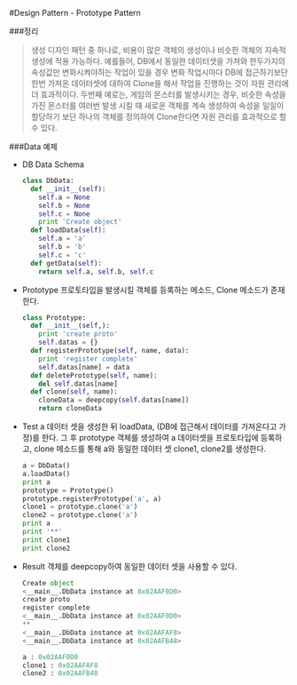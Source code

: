 #Design Pattern - Prototype Pattern

###정리
>생성 디자인 패턴 중 하나로, 비용이 많은 객체의 생성이나 비슷한 객체의 지속적 생성에 적용 가능하다. 예를들어, DB에서 동일한 데이터셋을 가져와 한두가지의 속성값만 변화시켜야하는 작업이 있을 경우 변화 작업시마다 DB에 접근하기보단 한번 가져온 데이터셋에 대하여 Clone을 해서 작업을 진행하는 것이 자원 관리에 더 효과적이다. 두번째 예로는, 게임의 몬스터를 발생시키는 경우, 비슷한 속성을 가진 몬스터를 여러번 발생 시킬 때 새로운 객체를 계속 생성하여 속성을 일일이 할당하기 보단 하나의 객체를 정의하여 Clone한다면 자원 관리를 효과적으로 할 수 있다.

###Data 예제

* DB Data Schema
  
  ```python
  class DbData:
    def __init__(self):
      self.a = None
      self.b = None
      self.c = None
      print 'Create object'
    def loadData(self):
      self.a = 'a'
      self.b = 'b'
      self.c = 'c'
    def getData(self):
      return self.a, self.b, self.c
  ```
  
* Prototype
  프로토타입을 발생시킬 객체를 등록하는 메소드, Clone 메소드가 존재한다.
  
  ```python
  class Prototype:
    def __init__(self,):
      print 'create proto'
      self.datas = {}
    def registerPrototype(self, name, data):
      print 'register complete'
      self.datas[name] = data
    def deletePrototype(self, name):
      del self.datas[name]
    def clone(self, name):
      cloneData = deepcopy(self.datas[name])
      return cloneData
  ```

* Test
  a 데이터 셋을 생성한 뒤 loadData, (DB에 접근해서 데이터를 가져온다고 가정)를 한다. 그 후 prototype 객체를 생성하여 a 데이터셋을 프로토타입에 등록하고, clone 메소드를 통해 a와 동일한 데이터 셋 clone1, clone2를 생성한다.
 
  ```python
  a = DbData()
  a.loadData()
  print a
  prototype = Prototype()
  prototype.registerPrototype('a', a)
  clone1 = prototype.clone('a')
  clone2 = prototype.clone('a')
  print a
  print '**'
  print clone1
  print clone2
  ```

* Result
  객체를 deepcopy하여 동일한 데이터 셋을 사용할 수 있다. 
  ```python
  Create object
  <__main__.DbData instance at 0x02AAF0D0>
  create proto
  register complete
  <__main__.DbData instance at 0x02AAF0D0>
  **
  <__main__.DbData instance at 0x02AAFAF8>
  <__main__.DbData instance at 0x02AAFB48>
  
  a : 0x02AAF0D0
  clone1 : 0x02AAFAF8
  clone2 : 0x02AAFB48
  ```
